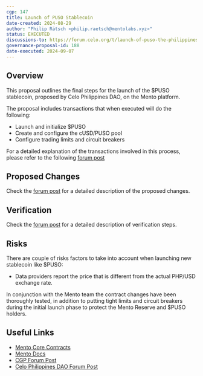 ```yaml
---
cgp: 147
title: Launch of PUSO Stablecoin
date-created: 2024-08-29
author: "Philip Rätsch <philip.raetsch@mentolabs.xyz>"
status: EXECUTED
discussions-to: https://forum.celo.org/t/launch-of-puso-the-philippines-first-community-led-stablecoin/8786/10?u=philbow61
governance-proposal-id: 188
date-executed: 2024-09-07
---
```


## Overview

This proposal outlines the final steps for the launch of the $PUSO stablecoin, proposed by Celo Philippines DAO, on the Mento platform.

The proposal includes transactions that when executed will do the following:

- Launch and initialize $PUSO
- Create and configure the cUSD/PUSO pool
- Configure trading limits and circuit breakers

For a detailed explanation of the transactions involved in this process, please refer to the following [forum post](https://forum.celo.org/t/launch-of-puso-the-philippines-first-community-led-stablecoin/8786/10?u=philbow61)

## Proposed Changes

Check the [forum post](https://forum.celo.org/t/launch-of-puso-the-philippines-first-community-led-stablecoin/8786/10?u=philbow61) for a detailed description of the proposed changes.

## Verification

Check the [forum post](https://forum.celo.org/t/launch-of-puso-the-philippines-first-community-led-stablecoin/8786/10?u=philbow61) for a detailed description of verification steps.

## Risks

There are couple of risks factors to take into account when launching new stablecoin like $PUSO:

- Data providers report the price that is different from the actual PHP/USD exchange rate.

In conjunction with the Mento team the contract changes have been thoroughly tested, in addition to putting tight limits and circuit breakers during the initial launch phase to protect the Mento Reserve and $PUSO holders.

## Useful Links

- [Mento Core Contracts](https://github.com/mento-protocol/mento-core)
- [Mento Docs](https://docs.mento.org)
- [CGP Forum Post](https://forum.celo.org/t/launch-of-puso-the-philippines-first-community-led-stablecoin/8786/10?u=philbow61)
- [Celo Philippines DAO Forum Post](https://forum.celo.org/t/launch-of-puso-the-philippines-first-community-led-stablecoin/8786)
